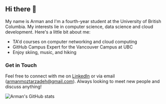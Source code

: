 ## Hi there 👋

My name is Arman and I'm a fourth-year student at the University of British Columbia. My interests lie in computer science, data science and cloud development.
Here's a little bit about me:

- TA'd courses on computer networking and cloud computing
- GitHub Campus Expert for the Vancouver Campus at UBC
- Enjoy skiing, music, and hiking

### Get in Touch 
Feel free to connect with me on [LinkedIn](https://www.linkedin.com/in/arman-moztarzadeh/) or via email (armanmoztarzadeh@gmail.com). Always looking to meet new people and discuss anything! 

![Arman's GitHub stats](https://github-readme-stats.vercel.app/api?username=armanmoztar&show_icons=true&theme=radical)

<!--
![Profile-Hit-Counter](https://hits.seeyoufarm.com/api/count/incr/badge.svg?url=https%3A%2F%2Fgithub.com%2F{username}1212%2Fhit-counter)
![Arman's GitHub stats](https://github-readme-stats.vercel.app/api?username=armanmoztar&show_icons=true&theme=radical)
![Top Langs](https://github-readme-stats.vercel.app/api/top-langs/?username=armanmoztar&layout=compact)
 -->

<!-- RESOURCES/LINKS
- https://shields.io/.    
- https://github.com/alexandresanlim/Badges4-README.md-Profile.     # Tech Stack
- https://github.com/rishavanand/github-profilinator.  # Profile generator
- https://github.com/anuraghazra/github-readme-stats.   # Github Stats  
 -->
